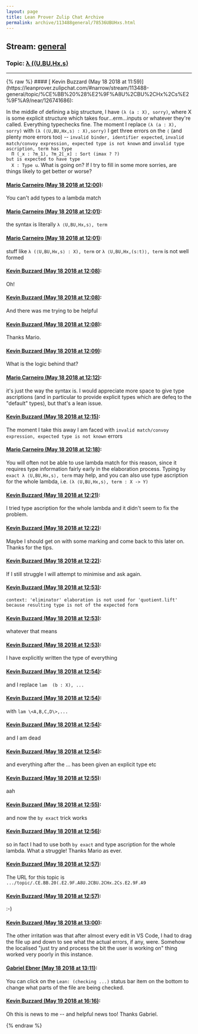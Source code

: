 ```yaml
---
layout: page
title: Lean Prover Zulip Chat Archive 
permalink: archive/113488general/78536UBUHxs.html
---
```


## Stream: [general](https://leanprover-community.github.io/archive/113488general/index.html)
### Topic: [λ (⟨U,BU,Hx,s⟩](https://leanprover-community.github.io/archive/113488general/78536UBUHxs.html)

---

<base href="https://leanprover.zulipchat.com">
{% raw %}
#### [ Kevin Buzzard (May 18 2018 at 11:59)](https://leanprover.zulipchat.com/#narrow/stream/113488-general/topic/%CE%BB%20%28%E2%9F%A8U%2CBU%2CHx%2Cs%E2%9F%A9/near/126741686):
<p>In the middle of defining a big structure, I have <code>(λ (a : X), sorry)</code>, where X is some explicit structure which takes four...erm...inputs or whatever they're called. Everything typechecks fine. The moment I replace <code>(λ (a : X), sorry)</code> with <code>(λ (⟨U,BU,Hx,s⟩ : X),sorry)</code> I get three errors on the <code>⟨</code> (and plenty more errors too) -- <code>invalid binder, identifier expected</code>, <code>invalid match/convoy expression, expected type is not known</code> and <code>invalid type ascription, term has type
  Π (_x : ?m_1), ?m_2[_x] : Sort (imax ? ?)
but is expected to have type
  X : Type u</code>. What is going on? If I try to fill in some more sorries, are things likely to get better or worse?</p>

#### [ Mario Carneiro (May 18 2018 at 12:00)](https://leanprover.zulipchat.com/#narrow/stream/113488-general/topic/%CE%BB%20%28%E2%9F%A8U%2CBU%2CHx%2Cs%E2%9F%A9/near/126741736):
<p>You can't add types to a lambda match</p>

#### [ Mario Carneiro (May 18 2018 at 12:01)](https://leanprover.zulipchat.com/#narrow/stream/113488-general/topic/%CE%BB%20%28%E2%9F%A8U%2CBU%2CHx%2Cs%E2%9F%A9/near/126741743):
<p>the syntax is literally <code>λ ⟨U,BU,Hx,s⟩, term</code></p>

#### [ Mario Carneiro (May 18 2018 at 12:01)](https://leanprover.zulipchat.com/#narrow/stream/113488-general/topic/%CE%BB%20%28%E2%9F%A8U%2CBU%2CHx%2Cs%E2%9F%A9/near/126741748):
<p>stuff like <code>λ (⟨U,BU,Hx,s⟩ : X), term</code> or <code>λ ⟨U,BU,Hx,(s:t)⟩, term</code> is not well formed</p>

#### [ Kevin Buzzard (May 18 2018 at 12:08)](https://leanprover.zulipchat.com/#narrow/stream/113488-general/topic/%CE%BB%20%28%E2%9F%A8U%2CBU%2CHx%2Cs%E2%9F%A9/near/126741942):
<p>Oh!</p>

#### [ Kevin Buzzard (May 18 2018 at 12:08)](https://leanprover.zulipchat.com/#narrow/stream/113488-general/topic/%CE%BB%20%28%E2%9F%A8U%2CBU%2CHx%2Cs%E2%9F%A9/near/126741966):
<p>And there was me trying to be helpful</p>

#### [ Kevin Buzzard (May 18 2018 at 12:08)](https://leanprover.zulipchat.com/#narrow/stream/113488-general/topic/%CE%BB%20%28%E2%9F%A8U%2CBU%2CHx%2Cs%E2%9F%A9/near/126741971):
<p>Thanks Mario.</p>

#### [ Kevin Buzzard (May 18 2018 at 12:09)](https://leanprover.zulipchat.com/#narrow/stream/113488-general/topic/%CE%BB%20%28%E2%9F%A8U%2CBU%2CHx%2Cs%E2%9F%A9/near/126741976):
<p>What is the logic behind that?</p>

#### [ Mario Carneiro (May 18 2018 at 12:12)](https://leanprover.zulipchat.com/#narrow/stream/113488-general/topic/%CE%BB%20%28%E2%9F%A8U%2CBU%2CHx%2Cs%E2%9F%A9/near/126742103):
<p>it's just the way the syntax is. I would appreciate more space to give type ascriptions (and in particular to provide explicit types which are defeq to the "default" types), but that's a lean issue.</p>

#### [ Kevin Buzzard (May 18 2018 at 12:15)](https://leanprover.zulipchat.com/#narrow/stream/113488-general/topic/%CE%BB%20%28%E2%9F%A8U%2CBU%2CHx%2Cs%E2%9F%A9/near/126742169):
<p>The moment I take this away I am faced with <code>invalid match/convoy expression, expected type is not known</code> errors</p>

#### [ Mario Carneiro (May 18 2018 at 12:18)](https://leanprover.zulipchat.com/#narrow/stream/113488-general/topic/%CE%BB%20%28%E2%9F%A8U%2CBU%2CHx%2Cs%E2%9F%A9/near/126742283):
<p>You will often not be able to use lambda match for this reason, since it requires type information fairly early in the elaboration process. Typing <code>by exact λ ⟨U,BU,Hx,s⟩, term</code> may help, and you can also use type ascription for the whole lambda, i.e. <code>(λ ⟨U,BU,Hx,s⟩, term : X -&gt; Y)</code></p>

#### [ Kevin Buzzard (May 18 2018 at 12:21)](https://leanprover.zulipchat.com/#narrow/stream/113488-general/topic/%CE%BB%20%28%E2%9F%A8U%2CBU%2CHx%2Cs%E2%9F%A9/near/126742363):
<p>I tried type ascription for the whole lambda and it didn't seem to fix the problem.</p>

#### [ Kevin Buzzard (May 18 2018 at 12:22)](https://leanprover.zulipchat.com/#narrow/stream/113488-general/topic/%CE%BB%20%28%E2%9F%A8U%2CBU%2CHx%2Cs%E2%9F%A9/near/126742410):
<p>Maybe I should get on with some marking and come back to this later on. Thanks for the tips.</p>

#### [ Kevin Buzzard (May 18 2018 at 12:22)](https://leanprover.zulipchat.com/#narrow/stream/113488-general/topic/%CE%BB%20%28%E2%9F%A8U%2CBU%2CHx%2Cs%E2%9F%A9/near/126742415):
<p>If I still struggle I will attempt to minimise and ask again.</p>

#### [ Kevin Buzzard (May 18 2018 at 12:53)](https://leanprover.zulipchat.com/#narrow/stream/113488-general/topic/%CE%BB%20%28%E2%9F%A8U%2CBU%2CHx%2Cs%E2%9F%A9/near/126743335):
<p><code>context: 'eliminator' elaboration is not used for 'quotient.lift' because resulting type is not of the expected form</code></p>

#### [ Kevin Buzzard (May 18 2018 at 12:53)](https://leanprover.zulipchat.com/#narrow/stream/113488-general/topic/%CE%BB%20%28%E2%9F%A8U%2CBU%2CHx%2Cs%E2%9F%A9/near/126743336):
<p>whatever that means</p>

#### [ Kevin Buzzard (May 18 2018 at 12:53)](https://leanprover.zulipchat.com/#narrow/stream/113488-general/topic/%CE%BB%20%28%E2%9F%A8U%2CBU%2CHx%2Cs%E2%9F%A9/near/126743340):
<p>I have explicitly written the type of everything</p>

#### [ Kevin Buzzard (May 18 2018 at 12:54)](https://leanprover.zulipchat.com/#narrow/stream/113488-general/topic/%CE%BB%20%28%E2%9F%A8U%2CBU%2CHx%2Cs%E2%9F%A9/near/126743379):
<p>and I replace <code>lam  (b : X), ...</code></p>

#### [ Kevin Buzzard (May 18 2018 at 12:54)](https://leanprover.zulipchat.com/#narrow/stream/113488-general/topic/%CE%BB%20%28%E2%9F%A8U%2CBU%2CHx%2Cs%E2%9F%A9/near/126743380):
<p>with <code>lam \&lt;A,B,C,D\&gt;,...</code></p>

#### [ Kevin Buzzard (May 18 2018 at 12:54)](https://leanprover.zulipchat.com/#narrow/stream/113488-general/topic/%CE%BB%20%28%E2%9F%A8U%2CBU%2CHx%2Cs%E2%9F%A9/near/126743381):
<p>and I am dead</p>

#### [ Kevin Buzzard (May 18 2018 at 12:54)](https://leanprover.zulipchat.com/#narrow/stream/113488-general/topic/%CE%BB%20%28%E2%9F%A8U%2CBU%2CHx%2Cs%E2%9F%A9/near/126743382):
<p>and everything after the ... has been given an explicit type etc</p>

#### [ Kevin Buzzard (May 18 2018 at 12:55)](https://leanprover.zulipchat.com/#narrow/stream/113488-general/topic/%CE%BB%20%28%E2%9F%A8U%2CBU%2CHx%2Cs%E2%9F%A9/near/126743393):
<p>aah</p>

#### [ Kevin Buzzard (May 18 2018 at 12:55)](https://leanprover.zulipchat.com/#narrow/stream/113488-general/topic/%CE%BB%20%28%E2%9F%A8U%2CBU%2CHx%2Cs%E2%9F%A9/near/126743396):
<p>and now the <code>by exact</code> trick works</p>

#### [ Kevin Buzzard (May 18 2018 at 12:56)](https://leanprover.zulipchat.com/#narrow/stream/113488-general/topic/%CE%BB%20%28%E2%9F%A8U%2CBU%2CHx%2Cs%E2%9F%A9/near/126743439):
<p>so in fact I had to use both <code>by exact</code> and type ascription for the whole lambda. What a struggle! Thanks Mario as ever.</p>

#### [ Kevin Buzzard (May 18 2018 at 12:57)](https://leanprover.zulipchat.com/#narrow/stream/113488-general/topic/%CE%BB%20%28%E2%9F%A8U%2CBU%2CHx%2Cs%E2%9F%A9/near/126743454):
<p>The URL for this topic is <code>.../topic/.CE.BB.20(.E2.9F.A8U.2CBU.2CHx.2Cs.E2.9F.A9</code></p>

#### [ Kevin Buzzard (May 18 2018 at 12:57)](https://leanprover.zulipchat.com/#narrow/stream/113488-general/topic/%CE%BB%20%28%E2%9F%A8U%2CBU%2CHx%2Cs%E2%9F%A9/near/126743455):
<p>:-)</p>

#### [ Kevin Buzzard (May 18 2018 at 13:00)](https://leanprover.zulipchat.com/#narrow/stream/113488-general/topic/%CE%BB%20%28%E2%9F%A8U%2CBU%2CHx%2Cs%E2%9F%A9/near/126743576):
<p>The other irritation was that after almost every edit in VS Code, I had to drag the file up and down to see what the actual errors, if any, were. Somehow the localised "just try and process the bit the user is working on" thing worked very poorly in this instance.</p>

#### [ Gabriel Ebner (May 18 2018 at 13:11)](https://leanprover.zulipchat.com/#narrow/stream/113488-general/topic/%CE%BB%20%28%E2%9F%A8U%2CBU%2CHx%2Cs%E2%9F%A9/near/126743921):
<p>You can click on the <code>Lean: (checking ...)</code> status bar item on the bottom to change what parts of the file are being checked.</p>

#### [ Kevin Buzzard (May 19 2018 at 16:16)](https://leanprover.zulipchat.com/#narrow/stream/113488-general/topic/%CE%BB%20%28%E2%9F%A8U%2CBU%2CHx%2Cs%E2%9F%A9/near/126797317):
<p>Oh this is news to me -- and helpful news too! Thanks Gabriel.</p>


{% endraw %}
